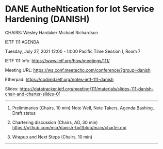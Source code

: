 DANE AutheNtication for Iot Service Hardening (DANISH)
======================================================

CHAIRS:  Wesley Hardaker
         Michael Richardson


IETF 111 AGENDA

Tuesday, July 27, 2021
12:00 - 14:00 Pacific Time
Session I, Room 7

IETF 111 Info: https://www.ietf.org/how/meetings/111/

Meeting URL: https://ws.conf.meetecho.com/conference/?group=danish

Etherpad: https://codimd.ietf.org/notes-ietf-111-danish

Slides:   https://datatracker.ietf.org/meeting/111/materials/slides-111-danish-chair-and-charter-slides-01

-------------------------------------------------

1. Preliminaries (Chairs, 10 min)
Note Well, Note Takers, Agenda Bashing, Draft status

2. Chartering discussion (Chairs, AD, 30 min)
   https://github.com/mcr/danish-bof/blob/main/charter.md


3. Wrapup and Next Steps (Chairs, 10 min)

-------------------------------------------------
